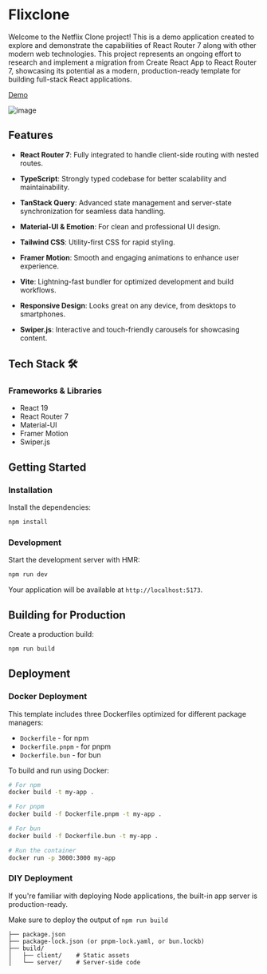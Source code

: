 # Flixclone
Welcome to the Netflix Clone project! This is a demo application created to explore and demonstrate the capabilities of React Router 7 along with other modern web technologies.
This project represents an ongoing effort to research and implement a migration from Create React App to React Router 7, showcasing its potential as a modern, production-ready template for building full-stack React applications.

[Demo](https://netflix-clone-2-five.vercel.app/)

![image](https://github.com/user-attachments/assets/a148f65e-9393-462f-9de2-7d5cb56da870)


## Features

- **React Router 7**: Fully integrated to handle client-side routing with nested routes.

- **TypeScript**: Strongly typed codebase for better scalability and maintainability.

- **TanStack Query**: Advanced state management and server-state synchronization for seamless data handling.

- **Material-UI & Emotion**: For clean and professional UI design.

- **Tailwind CSS**: Utility-first CSS for rapid styling.

- **Framer Motion**: Smooth and engaging animations to enhance user experience.

- **Vite**: Lightning-fast bundler for optimized development and build workflows.

- **Responsive Design**: Looks great on any device, from desktops to smartphones.

- **Swiper.js**: Interactive and touch-friendly carousels for showcasing content.

## Tech Stack 🛠️
### Frameworks & Libraries
- React 19
- React Router 7
- Material-UI
- Framer Motion
- Swiper.js

## Getting Started

### Installation

Install the dependencies:

```bash
npm install
```

### Development

Start the development server with HMR:

```bash
npm run dev
```

Your application will be available at `http://localhost:5173`.

## Building for Production

Create a production build:

```bash
npm run build
```

## Deployment

### Docker Deployment

This template includes three Dockerfiles optimized for different package managers:

- `Dockerfile` - for npm
- `Dockerfile.pnpm` - for pnpm
- `Dockerfile.bun` - for bun

To build and run using Docker:

```bash
# For npm
docker build -t my-app .

# For pnpm
docker build -f Dockerfile.pnpm -t my-app .

# For bun
docker build -f Dockerfile.bun -t my-app .

# Run the container
docker run -p 3000:3000 my-app
```

### DIY Deployment

If you're familiar with deploying Node applications, the built-in app server is production-ready.

Make sure to deploy the output of `npm run build`

```
├── package.json
├── package-lock.json (or pnpm-lock.yaml, or bun.lockb)
├── build/
│   ├── client/    # Static assets
│   └── server/    # Server-side code
```
